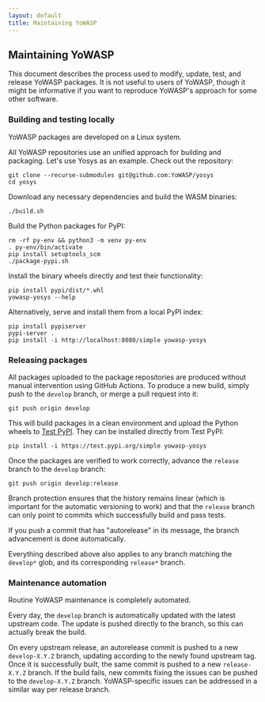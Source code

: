 ```yaml
---
layout: default
title: Maintaining YoWASP
---
```


## Maintaining YoWASP

This document describes the process used to modify, update, test, and release YoWASP packages. It is not useful to users of YoWASP, though it might be informative if you want to reproduce YoWASP's approach for some other software.

### Building and testing locally

YoWASP packages are developed on a Linux system.

All YoWASP repositories use an unified approach for building and packaging. Let's use Yosys as an example. Check out the repository:

```
git clone --recurse-submodules git@github.com:YoWASP/yosys
cd yosys
```

Download any necessary dependencies and build the WASM binaries:

```
./build.sh
```

Build the Python packages for PyPI:

```
rm -rf py-env && python3 -m venv py-env
. py-env/bin/activate
pip install setuptools_scm
./package-pypi.sh
```

Install the binary wheels directly and test their functionality:

```
pip install pypi/dist/*.whl
yowasp-yosys --help
```

Alternatively, serve and install them from a local PyPI index:

```
pip install pypiserver
pypi-server .
pip install -i http://localhost:8080/simple yowasp-yosys
```

### Releasing packages

All packages uploaded to the package repositories are produced without manual intervention using GitHub Actions. To produce a new build, simply push to the `develop` branch, or merge a pull request into it:

```
git push origin develop
```

This will build packages in a clean environment and upload the Python wheels to [Test PyPI](https://test.pypi.org). They can be installed directly from Test PyPI:

```
pip install -i https://test.pypi.org/simple yowasp-yosys
```

Once the packages are verified to work correctly, advance the `release` branch to the `develop` branch:

```
git push origin develop:release
```

Branch protection ensures that the history remains linear (which is important for the automatic versioning to work) and that the `release` branch can only point to commits which successfully build and pass tests.

If you push a commit that has "autorelease" in its message, the branch advancement is done automatically.

Everything described above also applies to any branch matching the `develop*` glob, and its corresponding `release*` branch.

### Maintenance automation

Routine YoWASP maintenance is completely automated.

Every day, the `develop` branch is automatically updated with the latest upstream code. The update is pushed directly to the branch, so this can actually break the build.

On every upstream release, an autorelease commit is pushed to a new `develop-X.Y.Z` branch, updating according to the newly found upstream tag. Once it is successfully built, the same commit is pushed to a new `release-X.Y.Z` branch. If the build fails, new commits fixing the issues can be pushed to the `develop-X.Y.Z` branch. YoWASP-specific issues can be addressed in a similar way per release branch.
